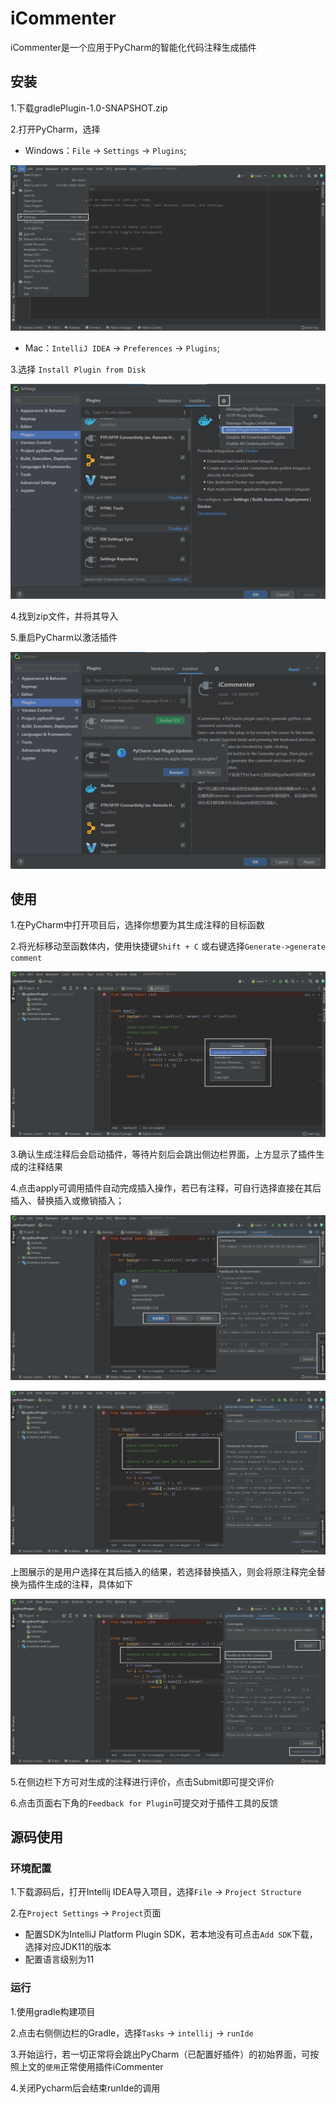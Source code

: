 # iCommenter
iCommenter是一个应用于PyCharm的智能化代码注释生成插件

## 安装
1.下载gradlePlugin-1.0-SNAPSHOT.zip

2.打开PyCharm，选择
- Windows：`File` -> `Settings` -> `Plugins`;

![setting](./pic/step1.png)

- Mac：`IntelliJ IDEA` -> `Preferences` -> `Plugins`;

3.选择 `Install Plugin from Disk`

![plugin](./pic/step2.png)

4.找到zip文件，并将其导入

5.重启PyCharm以激活插件

![img.png](./pic/step3.png)

## 使用
1.在PyCharm中打开项目后，选择你想要为其生成注释的目标函数

2.将光标移动至函数体内，使用快捷键`Shift + C` 或右键选择`Generate->generate comment`

![plugin](./pic/app1.png)

3.确认生成注释后会启动插件，等待片刻后会跳出侧边栏界面，上方显示了插件生成的注释结果

4.点击apply可调用插件自动完成插入操作，若已有注释，可自行选择直接在其后插入、替换插入或撤销插入；

![plugin](./pic/app2.png)

![plugin](./pic/app4.png)

上图展示的是用户选择在其后插入的结果，若选择替换插入，则会将原注释完全替换为插件生成的注释，具体如下

![plugin](./pic/app3.png)

5.在侧边栏下方可对生成的注释进行评价，点击Submit即可提交评价

6.点击页面右下角的`Feedback for Plugin`可提交对于插件工具的反馈

## 源码使用

### 环境配置
1.下载源码后，打开Intellij IDEA导入项目，选择`File` -> `Project Structure`

2.在`Project Settings` -> `Project`页面
- 配置SDK为IntelliJ Platform Plugin SDK，若本地没有可点击`Add SDK`下载，选择对应JDK11的版本
- 配置语言级别为11

### 运行
1.使用gradle构建项目

2.点击右侧侧边栏的Gradle，选择`Tasks` -> `intellij` -> `runIde`

3.开始运行，若一切正常将会跳出PyCharm（已配置好插件）的初始界面，可按照上文的`使用`正常使用插件iCommenter

4.关闭Pycharm后会结束runIde的调用
